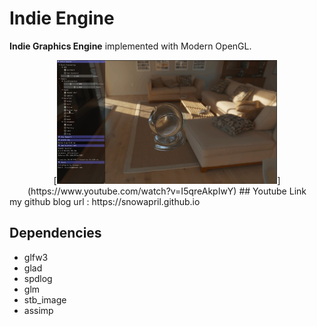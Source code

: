# Indie Engine 

**Indie Graphics Engine** implemented with Modern OpenGL.

<center>
[<img src=./IndieEngine.jpg width=70%></img>](https://www.youtube.com/watch?v=I5qreAkpIwY)
## Youtube Link
</center>
my github blog url : https://snowapril.github.io

## Dependencies
* glfw3
* glad
* spdlog
* glm
* stb_image
* assimp